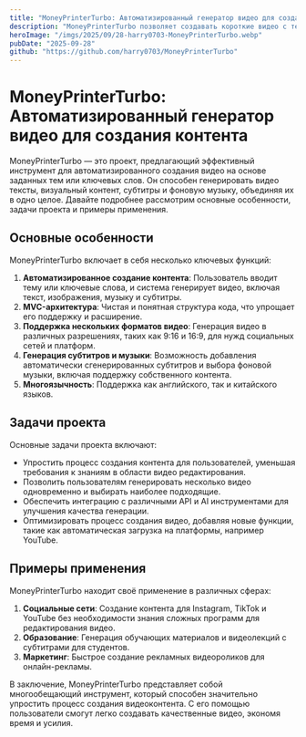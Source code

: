 ```yaml
---
title: "MoneyPrinterTurbo: Автоматизированный генератор видео для создания контента"
description: "MoneyPrinterTurbo позволяет создавать короткие видео с текстом, субтитрами и музыкой на основе просто указанных тем или ключевых слов, всё автоматизировано."
heroImage: "/imgs/2025/09/28-harry0703-MoneyPrinterTurbo.webp"
pubDate: "2025-09-28"
github: "https://github.com/harry0703/MoneyPrinterTurbo"
---
```


# MoneyPrinterTurbo: Автоматизированный генератор видео для создания контента

MoneyPrinterTurbo — это проект, предлагающий эффективный инструмент для автоматизированного создания видео на основе заданных тем или ключевых слов. Он способен генерировать видео тексты, визуальный контент, субтитры и фоновую музыку, объединяя их в одно целое. Давайте подробнее рассмотрим основные особенности, задачи проекта и примеры применения.

## Основные особенности

MoneyPrinterTurbo включает в себя несколько ключевых функций:

1. **Автоматизированное создание контента**: Пользователь вводит тему или ключевые слова, и система генерирует видео, включая текст, изображения, музыку и субтитры.
2. **MVC-архитектура**: Чистая и понятная структура кода, что упрощает его поддержку и расширение.
3. **Поддержка нескольких форматов видео**: Генерация видео в различных разрешениях, таких как 9:16 и 16:9, для нужд социальных сетей и платформ.
4. **Генерация субтитров и музыки**: Возможность добавления автоматически сгенерированных субтитров и выбора фоновой музыки, включая поддержку собственного контента.
5. **Многоязычность**: Поддержка как английского, так и китайского языков.

## Задачи проекта

Основные задачи проекта включают:

- Упростить процесс создания контента для пользователей, уменьшая требования к знаниям в области видео редактирования.
- Позволить пользователям генерировать несколько видео одновременно и выбирать наиболее подходящие.
- Обеспечить интеграцию с различными API и AI инструментами для улучшения качества генерации.
- Оптимизировать процесс создания видео, добавляя новые функции, такие как автоматическая загрузка на платформы, например YouTube.

## Примеры применения

MoneyPrinterTurbo находит своё применение в различных сферах:

1. **Социальные сети**: Создание контента для Instagram, TikTok и YouTube без необходимости знания сложных программ для редактирования видео.
2. **Образование**: Генерация обучающих материалов и видеолекций с субтитрами для студентов.
3. **Маркетинг**: Быстрое создание рекламных видеороликов для онлайн-рекламы.

В заключение, MoneyPrinterTurbo представляет собой многообещающий инструмент, который способен значительно упростить процесс создания видеоконтента. С его помощью пользователи смогут легко создавать качественные видео, экономя время и усилия.